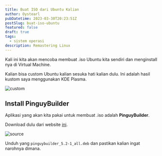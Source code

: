 ```yaml
---
title: Buat ISO dari Ubuntu Kalian
author: Oystearl
pubDatetime: 2023-03-30T20:23:51Z
postSlug: buat-iso-ubuntu
featured: false
draft: true
tags:
  - sistem operasi
description: Remastering Linux
---
```


Kali ini kita akan mencoba membuat .iso Ubuntu kita sendiri dan menginstall nya di Virtual Machine.

Kalian bisa custom Ubuntu kalian sesuka hati kalian dulu. Ini adalah hasil kustom saya menggunakan KDE Plasma.

![custom](/assets/so/remaster/1-custom.png)

## Install PinguyBuilder

Aplikasi yang akan kita pakai untuk membuat .iso adalah **PinguyBuilder**.

Download dulu dari website [ini](https://sourceforge.net/projects/pinguy-os/files/ISO_Builder/).

![source](/assets/so/remaster/2-source.png)

Unduh yang `pinguybuilder_5.2-1_all.deb` dan pastikan kalian ingat narohnya dimana.


